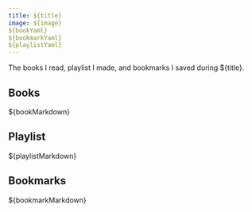 ```yaml
---
title: ${title}
image: ${image}
${bookYaml}
${bookmarkYaml}
${playlistYaml}
---
```


The books I read, playlist I made, and bookmarks I saved during ${title}.

## Books

${bookMarkdown}

## Playlist

${playlistMarkdown}

## Bookmarks

${bookmarkMarkdown}
